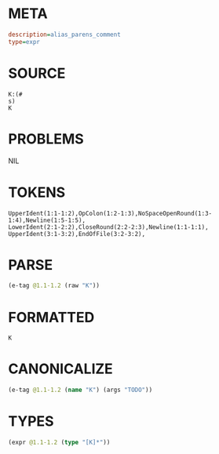 # META
~~~ini
description=alias_parens_comment
type=expr
~~~
# SOURCE
~~~roc
K:(#
s)
K
~~~
# PROBLEMS
NIL
# TOKENS
~~~zig
UpperIdent(1:1-1:2),OpColon(1:2-1:3),NoSpaceOpenRound(1:3-1:4),Newline(1:5-1:5),
LowerIdent(2:1-2:2),CloseRound(2:2-2:3),Newline(1:1-1:1),
UpperIdent(3:1-3:2),EndOfFile(3:2-3:2),
~~~
# PARSE
~~~clojure
(e-tag @1.1-1.2 (raw "K"))
~~~
# FORMATTED
~~~roc
K
~~~
# CANONICALIZE
~~~clojure
(e-tag @1.1-1.2 (name "K") (args "TODO"))
~~~
# TYPES
~~~clojure
(expr @1.1-1.2 (type "[K]*"))
~~~
